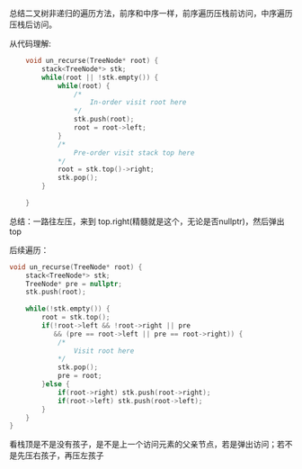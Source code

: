 总结二叉树非递归的遍历方法，前序和中序一样，前序遍历压栈前访问，中序遍历压栈后访问。

从代码理解:

```c++
    void un_recurse(TreeNode* root) {
        stack<TreeNode*> stk;    
        while(root || !stk.empty()) {
            while(root) {
                /*
                	In-order visit root here
                */
                stk.push(root);
                root = root->left;
            }            
            /*
            	Pre-order visit stack top here	
            */
            root = stk.top()->right;
            stk.pop();   
        }
        
    }
```

总结：一路往左压，来到 top.right(精髓就是这个，无论是否nullptr)，然后弹出 top

后续遍历：

```c++
void un_recurse(TreeNode* root) {
    stack<TreeNode*> stk;
    TreeNode* pre = nullptr;
    stk.push(root);
    
    while(!stk.empty()) {
        root = stk.top();
        if(!root->left && !root->right || pre 
           && (pre == root->left || pre == root->right)) {
            /*
            	Visit root here
            */
            stk.pop();
            pre = root;
        }else {
            if(root->right) stk.push(root->right);
            if(root->left) stk.push(root->left);
        }
    }
}
```
看栈顶是不是没有孩子，是不是上一个访问元素的父亲节点，若是弹出访问；若不是先压右孩子，再压左孩子